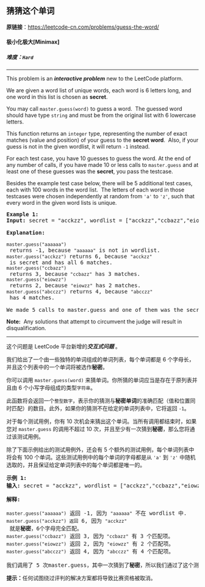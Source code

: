 ## 猜猜这个单词

**原链接**：<https://leetcode-cn.com/problems/guess-the-word/>

#### 极小化极大[Minimax]    

##### 难度：**`Hard`**

----- 
<p>This problem is an&nbsp;<strong><em>interactive problem</em></strong>&nbsp;new to the LeetCode platform.</p>

<p>We are given a word list of unique words, each word is 6 letters long, and one word in this list is chosen as <strong>secret</strong>.</p>

<p>You may call <code>master.guess(word)</code>&nbsp;to guess a word.&nbsp; The guessed word should have&nbsp;type <code>string</code>&nbsp;and must be from the original list&nbsp;with 6 lowercase letters.</p>

<p>This function returns an&nbsp;<code>integer</code>&nbsp;type, representing&nbsp;the number of exact matches (value and position) of your guess to the <strong>secret word</strong>.&nbsp; Also, if your guess is not in the given wordlist, it will return <code>-1</code> instead.</p>

<p>For each test case, you have 10 guesses to guess the word. At the end of any number of calls, if you have made 10 or less calls to <code>master.guess</code>&nbsp;and at least one of these guesses was the <strong>secret</strong>, you pass the testcase.</p>

<p>Besides the example test case below, there will be 5&nbsp;additional test cases, each with 100 words in the word list.&nbsp; The letters of each word in those testcases were chosen&nbsp;independently at random from <code>&#39;a&#39;</code> to <code>&#39;z&#39;</code>, such that every word in the given word lists is unique.</p>

<pre>
<strong>Example 1:</strong>
<strong>Input:</strong>&nbsp;secret = &quot;acckzz&quot;, wordlist = [&quot;acckzz&quot;,&quot;ccbazz&quot;,&quot;eiowzz&quot;,&quot;abcczz&quot;]

<strong>Explanation:</strong>

<code>master.guess(&quot;aaaaaa&quot;)</code> returns -1, because&nbsp;<code>&quot;aaaaaa&quot;</code>&nbsp;is not in wordlist.
<code>master.guess(&quot;acckzz&quot;) </code>returns 6, because&nbsp;<code>&quot;acckzz&quot;</code> is secret and has all 6&nbsp;matches.
<code>master.guess(&quot;ccbazz&quot;)</code> returns 3, because<code>&nbsp;&quot;ccbazz&quot;</code>&nbsp;has 3 matches.
<code>master.guess(&quot;eiowzz&quot;)</code> returns 2, because&nbsp;<code>&quot;eiowzz&quot;</code>&nbsp;has 2&nbsp;matches.
<code>master.guess(&quot;abcczz&quot;)</code> returns 4, because&nbsp;<code>&quot;abcczz&quot;</code> has 4 matches.

We made 5 calls to&nbsp;master.guess and one of them was the secret, so we pass the test case.
</pre>

<p><strong>Note:</strong>&nbsp; Any solutions that attempt to circumvent the judge&nbsp;will result in disqualification.</p>


----- 
<p>这个问题是 LeetCode 平台新增的<strong><em>交互式问题 </em></strong>。</p>

<p>我们给出了一个由一些独特的单词组成的单词列表，每个单词都是 6 个字母长，并且这个列表中的一个单词将被选作<strong>秘密</strong>。</p>

<p>你可以调用 <code>master.guess(word)</code> 来猜单词。你所猜的单词应当是存在于原列表并且由 6 个小写字母组成的类型<code>字符串</code>。</p>

<p>此函数将会返回一个<code>整型数字</code>，表示你的猜测与<strong>秘密单词</strong>的准确匹配（值和位置同时匹配）的数目。此外，如果你的猜测不在给定的单词列表中，它将返回 <code>-1</code>。</p>

<p>对于每个测试用例，你有 10 次机会来猜出这个单词。当所有调用都结束时，如果您对 <code>master.guess</code> 的调用不超过 10 次，并且至少有一次猜到<strong>秘密</strong>，那么您将通过该测试用例。</p>

<p>除了下面示例给出的测试用例外，还会有 5 个额外的测试用例，每个单词列表中将会有 100 个单词。这些测试用例中的每个单词的字母都是从 <code>&#39;a&#39;</code> 到 <code>&#39;z&#39;</code>&nbsp;中随机选取的，并且保证给定单词列表中的每个单词都是唯一的。</p>

<pre><strong>示例 1:</strong>
<strong>输入:</strong>&nbsp;secret = &quot;acckzz&quot;, wordlist = [&quot;acckzz&quot;,&quot;ccbazz&quot;,&quot;eiowzz&quot;,&quot;abcczz&quot;]

<strong>解释:</strong>

<code>master.guess(&quot;aaaaaa&quot;)</code> 返回 -1, 因为&nbsp;<code>&quot;aaaaaa&quot;</code>&nbsp;不在 wordlist 中.
<code>master.guess(&quot;acckzz&quot;) 返回</code> 6, 因为&nbsp;<code>&quot;acckzz&quot;</code> 就是<strong>秘密</strong>，6个字母完全匹配。
<code>master.guess(&quot;ccbazz&quot;)</code> 返回 3, 因为<code>&nbsp;&quot;ccbazz&quot;</code>&nbsp;有 3 个匹配项。
<code>master.guess(&quot;eiowzz&quot;)</code> 返回 2, 因为&nbsp;<code>&quot;eiowzz&quot;</code>&nbsp;有 2 个匹配项。
<code>master.guess(&quot;abcczz&quot;)</code> 返回 4, 因为&nbsp;<code>&quot;abcczz&quot;</code> 有 4 个匹配项。

我们调用了 5 次master.guess，其中一次猜到了<strong>秘密</strong>，所以我们通过了这个测试用例。
</pre>

<p><strong>提示：</strong>任何试图绕过评判的解决方案都将导致比赛资格被取消。</p>
